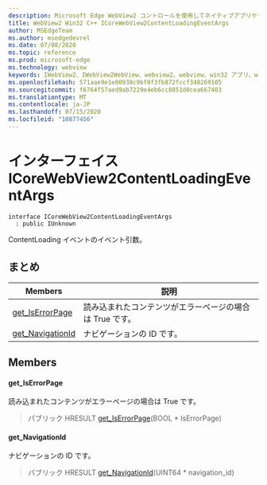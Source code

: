 ```yaml
---
description: Microsoft Edge WebView2 コントロールを使用してネイティブアプリケーションに web 技術 (HTML、CSS、JavaScript) を埋め込む
title: WebView2 Win32 C++ ICoreWebView2ContentLoadingEventArgs
author: MSEdgeTeam
ms.author: msedgedevrel
ms.date: 07/08/2020
ms.topic: reference
ms.prod: microsoft-edge
ms.technology: webview
keywords: IWebView2、IWebView2WebView、webview2、webview、win32 アプリ、win32、edge、ICoreWebView2、ICoreWebView2Controller、browser control、edge html、ICoreWebView2ContentLoadingEventArgs
ms.openlocfilehash: 571aae9e1e00938c9bf0f3fb872fccf340269105
ms.sourcegitcommit: f6764f57aed9ab7229e4eb6cc8851d0cea667403
ms.translationtype: MT
ms.contentlocale: ja-JP
ms.lasthandoff: 07/15/2020
ms.locfileid: "10877456"
---
```

# インターフェイス ICoreWebView2ContentLoadingEventArgs 

```
interface ICoreWebView2ContentLoadingEventArgs
  : public IUnknown
```

ContentLoading イベントのイベント引数。

## まとめ

 Members                        | 説明
--------------------------------|---------------------------------------------
[get_IsErrorPage](#get_iserrorpage) | 読み込まれたコンテンツがエラーページの場合は True です。
[get_NavigationId](#get_navigationid) | ナビゲーションの ID です。

## Members

#### get_IsErrorPage 

読み込まれたコンテンツがエラーページの場合は True です。

> パブリック HRESULT [get_IsErrorPage](#get_iserrorpage)(BOOL * IsErrorPage)

#### get_NavigationId 

ナビゲーションの ID です。

> パブリック HRESULT [get_NavigationId](#get_navigationid)(UINT64 * navigation_id)

